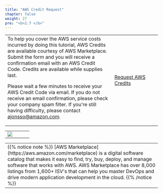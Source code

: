 ```yaml
---
title: "AWS Credit Request"
chapter: false
weight: 27
pre: "<b>2.7 </b>"
---
```


<table class="credit" style="width:100%">
<tr class="credit">
  <td class="credit" style="width:70%">To help you cover the AWS service costs incurred by doing this tutorial,
AWS Credits are available courtesy of AWS Marketplace. Submit the form and you
will receive a confirmation email with an AWS Credit Code. Credits are 
available while supplies last.

Please wait a few minutes to receive your AWS Credit Code via email. If you do
not receive an email confirmation, please check your company spam filter.
If you're still having difficulty, please contact ajonsso@amazon.com.
  </td>

  <td class="credit" style="width:30%"> <a href="https://pages.awscloud.com/awsmp-wsm-dev-workshop-series-credit-request.html?trk=lab_jfrog" target="_blank" class="credit-btn">Request AWS Credits</a>  </td>
</tr>
</table>

<table class="credit" style="width:100%">
<tr class="credit">
  <td class="credit" style="width:40%"> 
      <a href="https://aws.amazon.com/marketplace" target="_blank"><img src="/images/20_prerequisites/available-in-awsmp-badge.png"></a>
  </td>

  <td class="credit" style="width:60%">

  </td>

</tr>
</table>


<table class="credit">
<tr class="credit"><td class="credit" style="width:100%">
{{% notice note %}}
[AWS Marketplace](https://aws.amazon.com/marketplace) is a digital software catalog that makes it easy to find, try, buy, deploy, and manage 
software that works with AWS. AWS Marketplace has over 8,000 listings from 1,600+ ISV's that can
help you master DevOps and drive modern application development in the cloud.
{{% /notice %}}
</td></tr>
</table>

